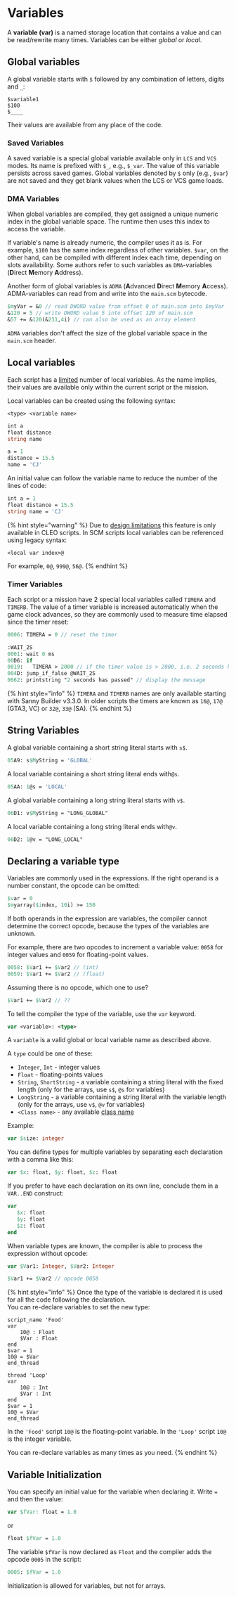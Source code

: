 # Variables

A **variable (var)** is a named storage location that contains a value and can be read/rewrite many times. Variables can be either _global_ or _local_.

## Global variables

A global variable starts with `$` followed by any combination of letters, digits and `_`:

`$variable1`\
`$100`\
`$____`

Their values are available from any place of the code.

### **Saved Variables**

A saved variable is a special global variable available only in `LCS` and `VCS` modes. Its name is prefixed with `$_`, e.g., `$_var`. The value of this variable persists across saved games. Global variables denoted by `$` only (e.g., `$var`) are not saved and they get blank values when the LCS or VCS game loads.

### DMA Variables

When global variables are compiled, they get assigned a unique numeric index in the global variable space. The runtime then uses this index to access the variable.

If variable's name is already numeric, the compiler uses it as is. For example, `$100` has the same index regardless of other variables. `$var`, on the other hand, can be compiled with different index each time, depending on slots availability. Some authors refer to such variables as `DMA`-variables (**D**irect **M**emory **A**ddress).

Another form of global variables is `ADMA` (**A**dvanced **D**irect **M**emory **A**ccess). ADMA-variables can read from and write into the `main.scm` bytecode.

```pascal
$myVar = &0 // read DWORD value from offset 0 of main.scm into $myVar
&120 = 5 // write DWORD value 5 into offset 120 of main.scm 
&57 += &120(&231,4i) // can also be used as an array element
```

`ADMA` variables don't affect the size of the global variable space in the `main.scm` header.

## Local variables

Each script has a [limited](../../scm-documentation/gta-limits.md) number of local variables. As the name implies, their values are available only within the current script or the mission.

Local variables can be created using the following syntax:

```
<type> <variable name>
```

```pascal
int a
float distance
string name

a = 1
distance = 15.5
name = 'CJ'
```

An initial value can follow the variable name to reduce the number of the lines of code:

```pascal
int a = 1
float distance = 15.5
string name = 'CJ'
```

{% hint style="warning" %}
Due to [design limitations](https://github.com/sannybuilder/dev/issues/32) this feature is only available in CLEO scripts. In SCM scripts local variables can be referenced using legacy syntax:

```
<local var index>@
```

For example, `0@`, `999@`, `56@`.
{% endhint %}

### **Timer Variables**

Each script or a mission have 2 special local variables called `TIMERA` and `TIMERB`. The value of a timer variable is increased automatically when the game clock advances, so they are commonly used to measure time elapsed since the timer reset:

```pascal
0006: TIMERA = 0 // reset the timer

:WAIT_2S
0001: wait 0 ms
00D6: if
0019:   TIMERA > 2000 // if the timer value is > 2000, i.e. 2 seconds has passed
004D: jump_if_false @WAIT_2S
0662: printstring "2 seconds has passed" // display the message
```

{% hint style="info" %}
`TIMERA` and `TIMERB` names are only available starting with Sanny Builder v3.3.0. In older scripts the timers are known as `16@`, `17@` (GTA3, VC) or `32@`, `33@` (SA).
{% endhint %}

## String Variables

A global variable containing a short string literal starts with `s$`.

```pascal
05A9: s$MyString = 'GLOBAL'
```

A local variable containing a short string literal ends with`@s`.&#x20;

```pascal
05AA: 1@s = 'LOCAL'
```

A global variable containing a long string literal starts with `v$`.

```pascal
06D1: v$MyString = "LONG_GLOBAL"
```

A local variable containing a long string literal ends with`@v`.&#x20;

```pascal
06D2: 1@v = "LONG_LOCAL"
```

## Declaring a variable type

Variables are commonly used in the expressions. If the right operand is a number constant, the opcode can be omitted:

```pascal
$var = 0
$myarray($index, 10i) >= 150
```

If both operands in the expression are variables, the compiler cannot determine the correct opcode, because the types of the variables are unknown.

For example, there are two opcodes to increment a variable value: `0058` for integer values and `0059` for floating-point values.

```pascal
0058: $Var1 += $Var2 // (int)
0059: $Var1 += $Var2 // (float)
```

Assuming there is no opcode, which one to use?

```pascal
$Var1 += $Var2 // ??
```

To tell the compiler the type of the variable, use the `var` keyword.

```pascal
var <variable>: <type>
```

A `variable` is a valid global or local variable name as described above.

A `type` could be one of these:

* `Integer`, `Int` - integer values
* `Float` - floating-points values
* `String`, `ShortString` - a variable containing a string literal with the fixed length (only for the arrays, use `s$`, `@s` for variables)
* `LongString` - a variable containing a string literal with the variable length (only for the arrays, use `v$`, `@v` for variables)
* `<Class name>` - any available [class name](../instructions/classes.md)

Example:

```pascal
var $size: integer
```

You can define types for multiple variables by separating each declaration with a comma like this:

```pascal
var $x: float, $y: float, $z: float
```

If you prefer to have each declaration on its own line, conclude them in a `VAR..END` construct:

```pascal
var
   $x: float
   $y: float
   $z: float
end
```

When variable types are known, the compiler is able to process the expression without opcode:

```pascal
var $Var1: Integer, $Var2: Integer

$Var1 += $Var2 // opcode 0058
```

{% hint style="info" %}
Once the type of the variable is declared it is used for all the code following the declaration.\
You can re-declare variables to set the new type:

```
script_name 'Food'
var
    10@ : Float
    $Var : Float
end
$var = 1
10@ = $Var
end_thread

thread 'Loop'
var
    10@ : Int
    $Var : Int
end
$var = 1
10@ = $Var
end_thread
```

In the `'Food'` script `10@` is the floating-point variable. In the `'Loop'` script `10@` is the integer variable.

You can re-declare variables as many times as you need.
{% endhint %}

## Variable Initialization

You can specify an initial value for the variable when declaring it. Write `=` and then the value:

```pascal
var $fVar: float = 1.0
```

or

```pascal
float $fVar = 1.0
```

The variable `$fVar` is now declared as `Float` and the compiler adds the opcode `0005` in the script:

```pascal
0005: $fVar = 1.0
```

Initialization is allowed for variables, but not for arrays.
